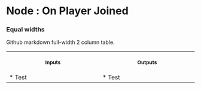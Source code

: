 # Node : On Player Joined



### Equal widths

Github markdown full-width 2 column table.

<table>
<tr>
<th>
<img width="400" height="1px">
<p> 
<small>
Inputs
</small>
</p>
</th>
<th>
<img width="400" height="1">
<p> 
<small>
Outputs
</small>
</p>
</th>
</tr>
<tr>
<td>
* Test
</td>
<td>
* Test
</td>
</tr>
</table>
